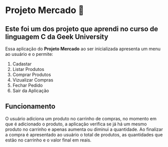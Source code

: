 # Projeto Mercado 🏪

## Este foi um dos projeto que aprendi no curso de linguagem C da Geek University
Essa aplicação do **Projeto Mercado** ao ser inicializada apresenta um menu ao usuário e o permite:
1. Cadastar
2. Listar Produtos
3. Comprar Produtos
4. Vizualizar Compras
5. Fechar Pedido
6. Sair da Aplicação

## Funcionamento
O usuário adiciona um produto no carrinho de compras, no momento em que é adicionado o produto, a aplicação verifica se já há um mesmo produto no carrinho e apenas aumenta ou diminui a quantidade. Ao finalizar a compra é apresentado ao usuário o total de produtos, as quantidades que estão no carrinho e o valor final em reais.

 

